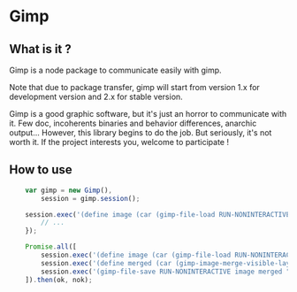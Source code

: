 # Gimp

## What is it ?

Gimp is a node package to communicate easily with gimp.

Note that due to package transfer, gimp will start from version 1.x for development version and 2.x for stable version.

Gimp is a good graphic software, but it's just an horror to communicate with it. Few doc, incoherents binaries and behavior differences, 
anarchic output... However, this library begins to do the job. But seriously, it's not worth it. If the project interests you, welcome to participate !

## How to use

```javascript
	var gimp = new Gimp(),
		session = gimp.session();

	session.exec('(define image (car (gimp-file-load RUN-NONINTERACTIVE "img.jpg" "img.jpg")))').then(function () {
		// ...
	});

	Promise.all([
		session.exec('(define image (car (gimp-file-load RUN-NONINTERACTIVE "d:\\\\P1100664.JPG" "d:\\\\P1100664.JPG")))'),
		session.exec('(define merged (car (gimp-image-merge-visible-layers image 1)))'),
		session.exec('(gimp-file-save RUN-NONINTERACTIVE image merged "d:\\\\P1100664_new.JPG" "d:\\\\P1100664_new.JPG")'),
	]).then(ok, nok);
```